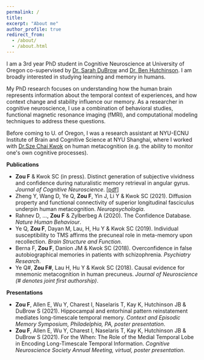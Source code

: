 ```yaml
---
permalink: /
title: 
excerpt: "About me"
author_profile: true
redirect_from: 
  - /about/
  - /about.html
---
```

I am a 3rd year PhD student in Cognitive Neuroscience at University of Oregon co-supervised by [Dr. Sarah DuBrow](https://www.dubrowlab.org/) and [Dr. Ben Hutchinson](https://hulacon.uoregon.edu/). I am broadly interested in studying learning and memory in humans.

My PhD research focuses on understanding how the human brain represents information about the temporal context of experiences, and how context change and stability influence our memory. As a researcher in cognitive neuroscience, I use a combination of behavioral studies, functional magnetic resonance imaging (fMRI), and computational modeling techniques to address these questions.

Before coming to U. of Oregon, I was a research assistant at NYU-ECNU Institute of Brain and Cognitive Science at NYU Shanghai, where I worked with [Dr.Sze Chai Kwok](http://www.kwoklab.org/) on human metacognition (e.g. the ability to monitor one's own cognitive processes).

**Publications**

* **Zou F** & Kwok SC (in press). Distinct generation of subjective vividness and confidence during naturalistic memory retrieval in angular gyrus. *Journal of Cognitive Neuroscience*. [[pdf]](files/Zou_JoCN_2022.pdf)
* Zheng Y, Wang D, Ye Q, **Zou F**, Yin J, Li Y & Kwok SC (2021). Diffusion property and functional connectivity of superior longitudinal fasciculus underpin human metacognition. *Neuropsychologia*.
* Rahnev D, …, **Zou F** & Zylberbeg A (2020). The Confidence Database. *Nature Human Behaviour*.
* Ye Q, **Zou F**, Dayan M, Lau, H, Hu Y & Kwok SC (2019). Individual susceptibility to TMS affirms the precuneal role in meta-memory upon recollection. *Brain Structure and Function*.
* Berna F, **Zou F**, Danion JM & Kwok SC (2018). Overconfidence in false autobiographical memories in patients with schizophrenia. *Psychiatry Research*. 
* Ye Q#, **Zou F#**, Lau H, Hu Y & Kwok SC (2018). Causal evidence for mnemonic metacognition in human precuneus. *Journal of Neuroscience (# denotes joint first authorship)*.

**Presentations**
* **Zou F**, Allen E, Wu Y, Charest I, Naselaris T, Kay K, Hutchinson JB & DuBrow S (2021). Hippocampal and entorhinal pattern reinstatement mediates long-timescale temporal memory. *Context and Episodic Memory Symposium, Philadelphia, PA, poster presentation*.
* **Zou F**, Allen E, Wu Y, Charest I, Naselaris T, Kay K, Hutchinson JB & DuBrow S (2021). For the When: The Role of the Medial Temporal Lobe in Encoding Long-Timescale Temporal Information. *Cognitive Neuroscience Society Annual Meeting, virtual, poster presentation*.


